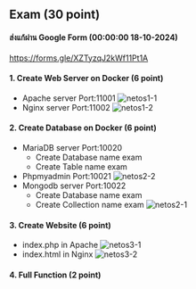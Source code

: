 ## Exam (30 point)

#### ส่งแก้ผ่าน Google Form (00:00:00 18-10-2024)
https://forms.gle/XZTyzqJ2kWf11Pt1A

#### 1. Create Web Server on Docker      (6 point)
- Apache server         Port:11001
![netos1-1](https://github.com/user-attachments/assets/af538c70-0c82-4ab3-b83f-a60ff12a531e)
- Nginx server          Port:11002
![netos1-2](https://github.com/user-attachments/assets/9b231299-86a1-47db-9044-4d64e2025aa9)
#### 2. Create Database on Docker        (6 point)
- MariaDB server        Port:10020
    - Create Database   name exam
    - Create Table      name exam
- Phpmyadmin            Port:10021
![netos2-2](https://github.com/user-attachments/assets/ca018624-aa3a-47c3-8327-a3634c147c87)
- Mongodb server          Port:10022
    - Create Database   name exam
    - Create Collection name exam
![netos2-1](https://github.com/user-attachments/assets/37ffae7c-e432-4228-b24a-ec2d2e97d8cb)


#### 3. Create Website                   (6 point)
- index.php in Apache
 ![netos3-1](https://github.com/user-attachments/assets/26536c14-69ea-4a90-9631-05563f3bc20f)
- index.html in Nginx
![netos3-2](https://github.com/user-attachments/assets/1ecb3149-9a17-43cd-9cbb-8952cb6f81ae)

#### 4. Full Function                    (2 point)
